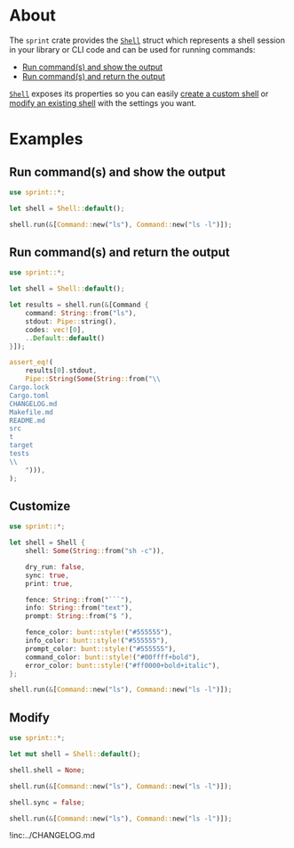# About

The `sprint` crate provides the [`Shell`] struct which represents a shell
session in your library or CLI code and can be used for running commands:

* [Run command(s) and show the output](#run-commands-and-show-the-output)
* [Run command(s) and return the output](#run-commands-and-return-the-output)

[`Shell`] exposes its properties so you can easily
[create a custom shell](#customize) or [modify an existing shell](#modify) with
the settings you want.

[`Shell`]: https://docs.rs/sprint/latest/sprint/struct.Shell.html

# Examples

## Run command(s) and show the output

~~~rust
use sprint::*;

let shell = Shell::default();

shell.run(&[Command::new("ls"), Command::new("ls -l")]);
~~~

## Run command(s) and return the output

~~~rust
use sprint::*;

let shell = Shell::default();

let results = shell.run(&[Command {
    command: String::from("ls"),
    stdout: Pipe::string(),
    codes: vec![0],
    ..Default::default()
}]);

assert_eq!(
    results[0].stdout,
    Pipe::String(Some(String::from("\\
Cargo.lock
Cargo.toml
CHANGELOG.md
Makefile.md
README.md
src
t
target
tests
\\
    "))),
);
~~~

## Customize

~~~rust
use sprint::*;

let shell = Shell {
    shell: Some(String::from("sh -c")),

    dry_run: false,
    sync: true,
    print: true,

    fence: String::from("```"),
    info: String::from("text"),
    prompt: String::from("$ "),

    fence_color: bunt::style!("#555555"),
    info_color: bunt::style!("#555555"),
    prompt_color: bunt::style!("#555555"),
    command_color: bunt::style!("#00ffff+bold"),
    error_color: bunt::style!("#ff0000+bold+italic"),
};

shell.run(&[Command::new("ls"), Command::new("ls -l")]);
~~~

## Modify

~~~rust
use sprint::*;

let mut shell = Shell::default();

shell.shell = None;

shell.run(&[Command::new("ls"), Command::new("ls -l")]);

shell.sync = false;

shell.run(&[Command::new("ls"), Command::new("ls -l")]);
~~~

!inc:../CHANGELOG.md

